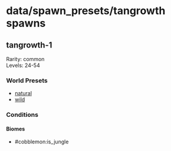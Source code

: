 # data/spawn_presets/tangrowth spawns  
  
## tangrowth-1  
Rarity: common  
Levels: 24-54  
  
### World Presets  
* [natural](/data/world_presets/natural.md)  
* [wild](/data/world_presets/wild.md)  
  
### Conditions  
  
#### Biomes  
  * #cobblemon:is_jungle
  
